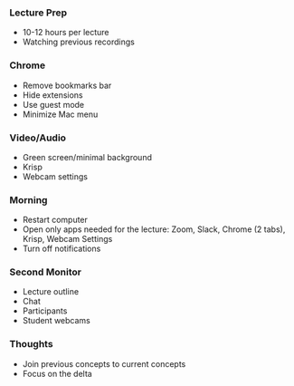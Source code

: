### Lecture Prep
* 10-12 hours per lecture
* Watching previous recordings

### Chrome
* Remove bookmarks bar
* Hide extensions
* Use guest mode
* Minimize Mac menu

### Video/Audio
* Green screen/minimal background
* Krisp
* Webcam settings

### Morning
* Restart computer
* Open only apps needed for the lecture: Zoom, Slack, Chrome (2 tabs), Krisp, Webcam Settings
* Turn off notifications

### Second Monitor
* Lecture outline
* Chat
* Participants
* Student webcams

### Thoughts
* Join previous concepts to current concepts
* Focus on the delta

